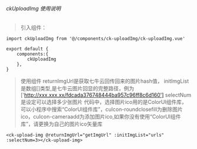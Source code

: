 ###### ckUploadImg 使用说明 ######



> 引入组件：

```
import ckUploadImg from '@/components/ck-uploadImg/ck-uploadImg.vue'

export default {
	components:{
		ckUploadImg
	},
}
```

> 使用组件
> returnImgUrl是获取七牛云回传回来的图片hash值，
> initImgList是数组[]类型,是七牛云图片回显的完整路径，例为['http://xxx.xxx.xx/fdcada376748444ba957c96ff8c6d160']
> selectNum是设定可以选择多少张图片
> 代码中，选择图片ico用的是ColorUI组件库，可以小程序中搜索“ColorUI组件库”，cuIcon-roundclosefill为删除图片ico，cuIcon-cameraadd为添加图片ico,如果你没有使用“ColorUI组件库”，请更换为自己的图片ico矢量库

```
<ck-upload-img @returnImgUrl="getImgUrl" :initImgList="urls" :selectNum=3></ck-upload-img>
```
